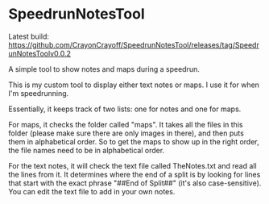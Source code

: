 # SpeedrunNotesTool

Latest build: https://github.com/CrayonCrayoff/SpeedrunNotesTool/releases/tag/SpeedrunNotesToolv0.0.2

A simple tool to show notes and maps during a speedrun.

This is my custom tool to display either text notes or maps. I use it for when I'm speedrunning.

Essentially, it keeps track of two lists: one for notes and one for maps.

For maps, it checks the folder called "maps". It takes all the files in this folder (please make sure there are only images in there), and then puts them in alphabetical order. So to get the maps to show up in the right order, the file names need to be in alphabetical order.

For the text notes, it will check the text file called TheNotes.txt and read all the lines from it. It determines where the end of a split is by looking for lines that start with the exact phrase "##End of Split##" (it's also case-sensitive). You can edit the text file to add in your own notes.
